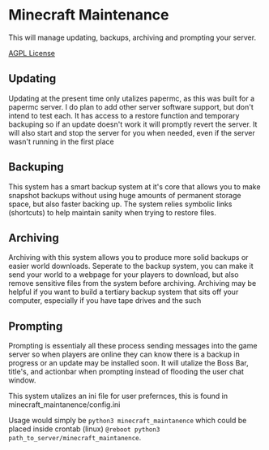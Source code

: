 # Minecraft Maintenance 
This will manage updating, backups, archiving and prompting your server.

[AGPL License](LICENSE)

## Updating
Updating at the present time only utalizes papermc, as this was built for a papermc server.  I do plan to add other server software support, but don't intend to test each.  It has access to a restore function and temporary backuping so if an update doesn't work it will promptly revert the server.  It will also start and stop the server for you when needed, even if the server wasn't running in the first place

## Backuping
This system has a smart backup system at it's core that allows you to make snapshot backups without using huge amounts of permanent storage space, but also faster backing up.  The system relies symbolic links (shortcuts) to help maintain sanity when trying to restore files.

## Archiving
Archiving with this system allows you to produce more solid backups or easier world downloads.  Seperate to the backup system, you can make it send your world to a webpage
for your players to download, but also remove sensitive files from the system before archiving.  Archiving may be helpful if you want to build a tertiary backup system that sits off your computer, especially if you have tape drives and the such

## Prompting
Prompting is essentialy all these process sending messages into the game server so when players are online they can know there is a backup in progress or an update may be installed soon.  It will utalize the Boss Bar, title's, and actionbar when prompting instead of flooding the user chat window.

This system utalizes an ini file for user prefernces, this is found in minecraft_maintanence/config.ini

Usage would simply be `python3 minecraft_maintanence` which could be placed inside crontab (linux) `@reboot python3 path_to_server/minecraft_maintanence`.
